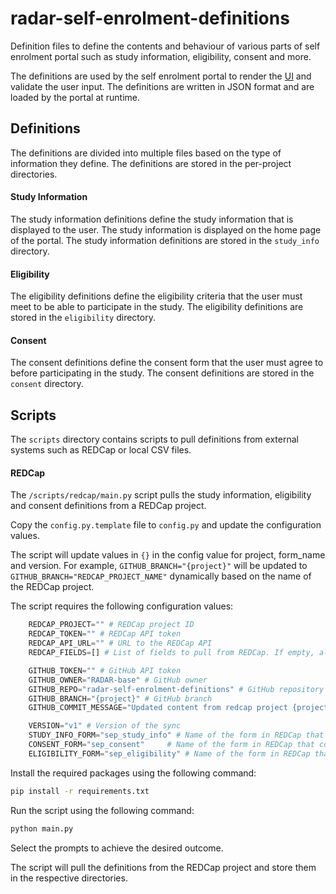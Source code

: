 # radar-self-enrolment-definitions
Definition files to define the contents and behaviour of various parts of self enrolment portal such as study information, eligibility, consent and more.

The definitions are used by the self enrolment portal to render the [UI](https://github.com/RADAR-base/radar-self-enrolment-ui) and validate the user input. The definitions are written in JSON format and are loaded by the portal at runtime.

## Definitions

The definitions are divided into multiple files based on the type of information they define. The definitions are stored in the per-project directories.

#### Study Information

The study information definitions define the study information that is displayed to the user. The study information is displayed on the home page of the portal. The study information definitions are stored in the `study_info` directory.

#### Eligibility

The eligibility definitions define the eligibility criteria that the user must meet to be able to participate in the study. The eligibility definitions are stored in the `eligibility` directory.

#### Consent

The consent definitions define the consent form that the user must agree to before participating in the study. The consent definitions are stored in the `consent` directory.


## Scripts

The `scripts` directory contains scripts to pull definitions from external systems such as REDCap or local CSV files.

#### REDCap

The `/scripts/redcap/main.py` script pulls the study information, eligibility and consent definitions from a REDCap project.

Copy the `config.py.template` file to `config.py` and update the configuration values.

The script will update values in `{}` in the config value for project, form_name and version.
For example, `GITHUB_BRANCH="{project}"` will be updated to `GITHUB_BRANCH="REDCAP_PROJECT_NAME"` dynamically based on the name of the REDCap project.

The script requires the following configuration values:

```python
    REDCAP_PROJECT="" # REDCap project ID
    REDCAP_TOKEN="" # REDCap API token
    REDCAP_API_URL="" # URL to the REDCap API
    REDCAP_FIELDS=[] # List of fields to pull from REDCap. If empty, all fields will be pulled.

    GITHUB_TOKEN="" # GitHub API token
    GITHUB_OWNER="RADAR-base" # GitHub owner
    GITHUB_REPO="radar-self-enrolment-definitions" # GitHub repository
    GITHUB_BRANCH="{project}" # GitHub branch
    GITHUB_COMMIT_MESSAGE="Updated content from redcap project {project}" # Commit message

    VERSION="v1" # Version of the sync
    STUDY_INFO_FORM="sep_study_info" # Name of the form in REDCap that contains the study information
    CONSENT_FORM="sep_consent"     # Name of the form in REDCap that contains the consent information
    ELIGIBILITY_FORM="sep_eligibility" # Name of the form in REDCap that contains the eligibility information
```

Install the required packages using the following command:

```bash
pip install -r requirements.txt
```

Run the script using the following command:

```bash
python main.py
```

Select the prompts to achieve the desired outcome.

The script will pull the definitions from the REDCap project and store them in the respective directories.
